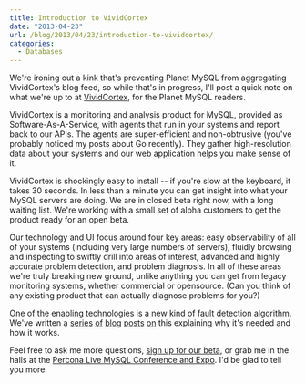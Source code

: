 ```yaml
---
title: Introduction to VividCortex
date: "2013-04-23"
url: /blog/2013/04/23/introduction-to-vividcortex/
categories:
  - Databases
---
```

We're ironing out a kink that's preventing Planet MySQL from aggregating VividCortex's blog feed, so while that's in progress, I'll post a quick note on what we're up to at [VividCortex](https://vividcortex.com/), for the Planet MySQL readers.

VividCortex is a monitoring and analysis product for MySQL, provided as Software-As-A-Service, with agents that run in your systems and report back to our APIs. The agents are super-efficient and non-obtrusive (you've probably noticed my posts about Go recently). They gather high-resolution data about your systems and our web application helps you make sense of it.

VividCortex is shockingly easy to install -- if you're slow at the keyboard, it takes 30 seconds. In less than a minute you can get insight into what your MySQL servers are doing. We are in closed beta right now, with a long waiting list. We're working with a small set of alpha customers to get the product ready for an open beta.

Our technology and UI focus around four key areas: easy observability of all of your systems (including very large numbers of servers), fluidly browsing and inspecting to swiftly drill into areas of interest, advanced and highly accurate problem detection, and problem diagnosis. In all of these areas we're truly breaking new ground, unlike anything you can get from legacy monitoring systems, whether commercial or opensource. (Can you think of any existing product that can actually diagnose problems for you?)

One of the enabling technologies is a new kind of fault detection algorithm. We've written a [series](https://vividcortex.com/blog/2013/04/08/why-you-should-almost-never-alert-on-thresholds/) [of](https://vividcortex.com/blog/2013/04/09/a-sure-fire-recipe-for-monitoring-disaster/) [blog](https://vividcortex.com/blog/2013/04/10/2-reasons-why-threshold-based-monitoring-is-hopelessly-broken/) [posts](https://vividcortex.com/blog/2013/04/16/does-it-really-matter-if-monitoring-isnt-built-for-humans/) [on](https://vividcortex.com/blog/2013/04/17/how-does-adaptive-fault-detection-work-does-it-really-eliminate-thresholds/) this explaining why it's needed and how it works.

Feel free to ask me more questions, [sign up for our beta](https://vividcortex.com/), or grab me in the halls at the [Percona Live MySQL Conference and Expo](http://www.percona.com/live/mysql-conference-2013/). I'd be glad to tell you more.



